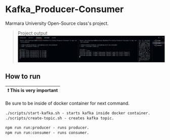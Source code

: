 # Kafka_Producer-Consumer
Marmara University Open-Source class's project.

>Project output
![IMAGE](/src/projectoutput.png)

## How to run


| :exclamation:  This is very important   |
|-----------------------------------------|
Be sure to be inside of docker container for next command.

```console
./scripts/start-kafka.sh - starts kafka inside docker container.
./scripts/create-topic.sh - creates kafka topic.
```
```console
npm run run:producer - runs producer.
npm run run:consumer - runs consumer.
```